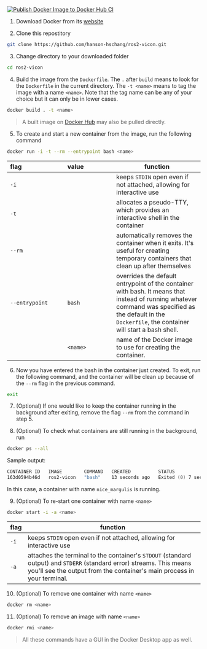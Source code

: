 
[![Publish Docker Image to Docker Hub CI](https://github.com/hanson-hschang/ros2-vicon/actions/workflows/docker-image.yml/badge.svg?branch=main)](https://github.com/hanson-hschang/ros2-vicon/actions/workflows/docker-image.yml)

1. Download Docker from its [website](https://www.docker.com/)

2. Clone this repostitory 
```zsh
git clone https://github.com/hanson-hschang/ros2-vicon.git
```

3. Change directory to your downloaded folder
```zsh
cd ros2-vicon
```

4. Build the image from the `Dockerfile`. 
The `.` after `build` means to look for the `Dockerfile` in the current directory. 
The `-t <name>` means to tag the image with a name `<name>`. 
Note that the tag name can be any of your choice but it can only be in lower cases.
```zsh
docker build . -t <name>
```
> A built image on [Docker Hub](https://hub.docker.com/r/hansonhschang/ros2-vicon) may also be pulled directly.

5. To create and start a new container from the image, run the following command
```zsh
docker run -i -t --rm --entrypoint bash <name>
```
|  flag&nbsp;&nbsp;&nbsp;&nbsp;&nbsp;&nbsp;&nbsp;&nbsp;&nbsp;&nbsp;&nbsp;&nbsp;&nbsp;&nbsp;&nbsp;&nbsp;&nbsp;&nbsp;&nbsp;&nbsp;&nbsp;&nbsp;&nbsp;&nbsp;  |  value&nbsp;&nbsp;&nbsp;&nbsp;&nbsp;&nbsp;&nbsp;&nbsp;&nbsp;&nbsp;&nbsp;&nbsp;&nbsp;&nbsp;&nbsp;&nbsp; | function  |
|  ------------  | ------------ | ----------- |
|  `-i`          |              | keeps `STDIN` open even if not attached, allowing for interactive use  |
|  `-t`          |              | allocates a pseudo-TTY, which provides an interactive shell in the container |
| `--rm`         |              | automatically removes the container when it exits. It's useful for creating temporary containers that clean up after themselves |
| `--entrypoint` | `bash`       | overrides the default entrypoint of the container with bash. It means that instead of running whatever command was specified as the default in the `Dockerfile`, the container will start a bash shell. |
|                | `<name>` | name of the Docker image to use for creating the container.

6. Now you have entered the bash in the container just created. To exit, run the following command, and the container will be clean up because of the `--rm` flag in the previous command.
```bash
exit
```

7. (Optional) If one would like to keep the container running in the background after exiting, remove the flag `--rm` from the command in step 5.

8. (Optional) To check what containers are still running in the background, run
```zsh
docker ps --all  
```
Sample output:
```zsh
CONTAINER ID   IMAGE        COMMAND   CREATED          STATUS                     PORTS     NAMES
163d0594b46d   ros2-vicon   "bash"    13 seconds ago   Exited (0) 7 seconds ago             nice_margulis
```
In this case, a container with name `nice_margulis` is running.

9. (Optional) To re-start one container with name `<name>`
```zsh
docker start -i -a <name>
```
|  flag  | function  |
|  ------------ | ----------- |
|  `-i`         | keeps `STDIN` open even if not attached, allowing for interactive use  |
|  `-a`         | attaches the terminal to the container's `STDOUT` (standard output) and `STDERR` (standard error) streams. This means you'll see the output from the container's main process in your terminal. |

10. (Optional) To remove one container with name `<name>`
```zsh
docker rm <name>
```

11. (Optional) To remove an image with name `<name>`
```zsh
docker rmi <name>
```

> All these commands have a GUI in the Docker Desktop app as well.
